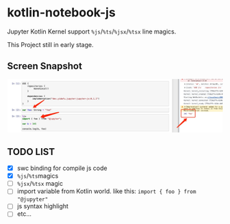 # kotlin-notebook-js

Jupyter Kotlin Kernel support `%js`/`%ts`/`%jsx`/`%tsx` line magics.

This Project still in early stage.

## Screen Snapshot

![](./screenshot.jpg)

## TODO LIST

+ [x] swc binding for compile js code
+ [x] `%js`/`%ts`magics
+ [ ] `%jsx`/`%tsx` magic
+ [ ] import variable from Kotlin world. like this: `import { foo } from "@jupyter"`
+ [ ] js syntax highlight
+ [ ] etc...